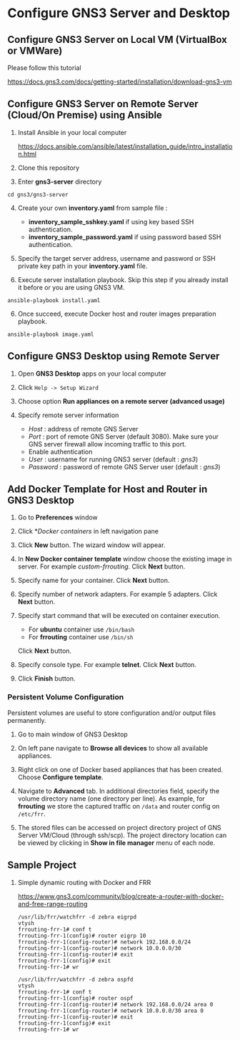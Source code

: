 # Configure GNS3 Server and Desktop

## Configure GNS3 Server on Local VM (VirtualBox or VMWare)

Please follow this tutorial

https://docs.gns3.com/docs/getting-started/installation/download-gns3-vm

## Configure GNS3 Server on Remote Server (Cloud/On Premise) using Ansible

1. Install Ansible in your local computer

    https://docs.ansible.com/ansible/latest/installation_guide/intro_installation.html

2. Clone this repository

3. Enter **gns3-server** directory
```
cd gns3/gns3-server
```

4. Create your own **inventory.yaml** from sample file :
    - **inventory_sample_sshkey.yaml** if using key based SSH authentication.
    - **inventory_sample_password.yaml** if using password based SSH authentication. 

4. Specify the target server address, username and password or SSH private key path in your **inventory.yaml** file.

5. Execute server installation playbook. Skip this step if you already install it before or you are using GNS3 VM.
```
ansible-playbook install.yaml
```

6. Once succeed, execute Docker host and router images preparation playbook.
```
ansible-playbook image.yaml
```

## Configure GNS3 Desktop using Remote Server

1. Open **GNS3 Desktop** apps on your local computer

2. Click ``Help -> Setup Wizard``

3. Choose option **Run appliances on a remote server (advanced usage)**

4. Specify remote server information
    - *Host* : address of remote GNS Server
    - *Port* : port of remote GNS Server (default 3080). Make sure your GNS server firewall allow incoming traffic to this port.
    -  Enable authentication
    - *User* : username for running GNS3 server (default : *gns3*)
    - *Password* : password of remote GNS Server user (default : *gns3*)

## Add Docker Template for Host and Router in GNS3 Desktop

1. Go to **Preferences** window

2. Click **Docker containers* in left navigation pane

3. Click **New** button. The wizard window will appear.

4. In **New Docker container template** window choose the existing image in server. For example *custom-frrouting*. Click **Next** button.

5. Specify name for your container. Click **Next** button.

6. Specify number of network adapters. For example 5 adapters. Click **Next** button.

7. Specify start command that will be executed on container execution. 
   - For **ubuntu** container use ``/bin/bash``
   - For **frrouting** container use ``/bin/sh``
   
   Click **Next** button.

8. Specify console type. For example **telnet**. Click **Next** button.

9. Click **Finish** button.

### Persistent Volume Configuration
Persistent volumes are useful to store configuration and/or output files permanently. 

1. Go to main window of GNS3 Desktop

2. On left pane navigate to **Browse all devices** to show all available appliances.

3. Right click on one of Docker based appliances that has been created. Choose **Configure template**.

4. Navigate to **Advanced** tab. In additional directories field, specify the volume directory name (one directory per line). As example, for **frrouting** we store the captured traffic on ``/data`` and router config on ``/etc/frr``.

5. The stored files can be accessed on project directory project of GNS Server VM/Cloud (through ssh/scp). The project directory location can be viewed by clicking in **Show in file manager** menu of each node.

## Sample Project

1. Simple dynamic routing with Docker and FRR

    https://www.gns3.com/community/blog/create-a-router-with-docker-and-free-range-routing

    ```
    /usr/lib/frr/watchfrr -d zebra eigrpd
    vtysh
    frrouting-frr-1# conf t
    frrouting-frr-1(config)# router eigrp 10
    frrouting-frr-1(config-router)# network 192.168.0.0/24
    frrouting-frr-1(config-router)# network 10.0.0.0/30
    frrouting-frr-1(config-router)# exit
    frrouting-frr-1(config)# exit
    frrouting-frr-1# wr
    ```

    ```
    /usr/lib/frr/watchfrr -d zebra ospfd
    vtysh
    frrouting-frr-1# conf t
    frrouting-frr-1(config)# router ospf
    frrouting-frr-1(config-router)# network 192.168.0.0/24 area 0
    frrouting-frr-1(config-router)# network 10.0.0.0/30 area 0
    frrouting-frr-1(config-router)# exit
    frrouting-frr-1(config)# exit
    frrouting-frr-1# wr
    ```
